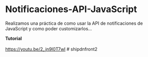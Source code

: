 # Notificaciones-API-JavaScript
Realizamos una práctica de como usar la API de notificaciones de JavaScript y como poder customizarlos...

**Tutorial**
<br/><br/>
https://youtu.be/2_jn9l0T7wI
#   s h i p d n f r o n t 2  
 